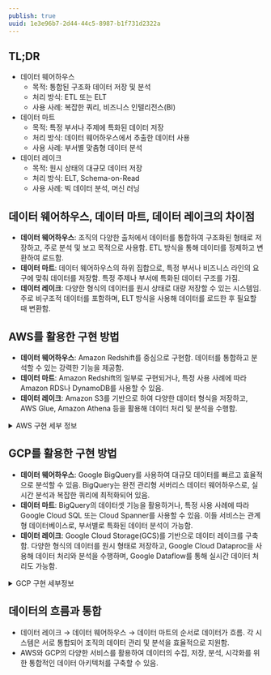```yaml
---
publish: true
uuid: 1e3e96b7-2d44-44c5-8987-b1f731d2322a
---
```


## TL;DR

- 데이터 웨어하우스
    - 목적: 통합된 구조화 데이터 저장 및 분석
    - 처리 방식: ETL 또는 ELT
    - 사용 사례: 복잡한 쿼리, 비즈니스 인텔리전스(BI)
- 데이터 마트
    - 목적: 특정 부서나 주제에 특화된 데이터 저장
    - 처리 방식: 데이터 웨어하우스에서 추출한 데이터 사용
    - 사용 사례: 부서별 맞춤형 데이터 분석
- 데이터 레이크
    - 목적: 원시 상태의 대규모 데이터 저장
    - 처리 방식: ELT, Schema-on-Read
    - 사용 사례: 빅 데이터 분석, 머신 러닝

## 데이터 웨어하우스, 데이터 마트, 데이터 레이크의 차이점

- **데이터 웨어하우스**: 조직의 다양한 출처에서 데이터를 통합하여 구조화된 형태로 저장하고, 주로 분석 및 보고 목적으로 사용함. ETL 방식을 통해 데이터를 정제하고 변환하여 로드함.
- **데이터 마트**: 데이터 웨어하우스의 하위 집합으로, 특정 부서나 비즈니스 라인의 요구에 맞춰 데이터를 저장함. 특정 주제나 부서에 특화된 데이터 구조를 가짐.
- **데이터 레이크**: 다양한 형식의 데이터를 원시 상태로 대량 저장할 수 있는 시스템임. 주로 비구조적 데이터를 포함하며, ELT 방식을 사용해 데이터를 로드한 후 필요할 때 변환함.

## AWS를 활용한 구현 방법

- **데이터 웨어하우스**: Amazon Redshift를 중심으로 구현함. 데이터를 통합하고 분석할 수 있는 강력한 기능을 제공함.
- **데이터 마트**: Amazon Redshift의 일부로 구현되거나, 특정 사용 사례에 따라 Amazon RDS나 DynamoDB를 사용할 수 있음.
- **데이터 레이크**: Amazon S3를 기반으로 하여 다양한 데이터 형식을 저장하고, AWS Glue, Amazon Athena 등을 활용해 데이터 처리 및 분석을 수행함.

<details markdown="1">
<summary>AWS 구현 세부 정보</summary>

## AWS 데이터 웨어하우스 구현

- **Amazon Redshift**: 대규모 데이터를 처리할 수 있는 완전 관리형 데이터 웨어하우스 서비스임.
- **구현 과정**:
    - Redshift 클러스터 생성
    - AWS Glue, S3 등을 통해 데이터 수집
    - Glue를 사용해 ETL 작업 수행
    - Amazon QuickSight를 통해 데이터 분석 및 시각화

## AWS 데이터 마트 구현

- **Amazon Redshift 스펙트럼**: Redshift 내에서 데이터 마트를 구성할 수 있음.
- **구현 과정**:
    - Redshift에서 필요한 데이터 추출
    - 데이터 마트용 스키마 생성
    - ETL 프로세스를 통해 데이터 변환 및 로드
    - 특정 부서용 데이터 접근 권한 설정

## AWS 데이터 레이크 구현

- **Amazon S3**: 대규모 원시 데이터를 저장할 수 있는 객체 스토리지 서비스임.
- **구현 과정**:
    - S3 버킷 생성
    - Glue, Kinesis, DMS 등을 사용해 데이터 수집
    - Glue Data Catalog를 통해 메타데이터 관리
    - Athena, EMR, SageMaker 등을 활용한 데이터 처리 및 분석

## AWS 통합 아키텍처

- **데이터 흐름**: 데이터 소스 → S3 (데이터 레이크) → Glue (ETL) → Redshift (데이터 웨어하우스) → 특정 스키마/테이블 (데이터 마트)
- **통합 사용**: 각 계층에서 QuickSight, Athena 등을 사용해 데이터 분석 및 시각화를 수행함.

</details>

## GCP를 활용한 구현 방법

- **데이터 웨어하우스**: Google BigQuery를 사용하여 대규모 데이터를 빠르고 효율적으로 분석할 수 있음. BigQuery는 완전 관리형 서버리스 데이터 웨어하우스로, 실시간 분석과 복잡한 쿼리에 최적화되어 있음.
- **데이터 마트**: BigQuery의 데이터셋 기능을 활용하거나, 특정 사용 사례에 따라 Google Cloud SQL 또는 Cloud Spanner를 사용할 수 있음. 이들 서비스는 관계형 데이터베이스로, 부서별로 특화된 데이터 분석이 가능함.
- **데이터 레이크**: Google Cloud Storage(GCS)를 기반으로 데이터 레이크를 구축함. 다양한 형식의 데이터를 원시 형태로 저장하고, Google Cloud Dataproc을 사용해 데이터 처리와 분석을 수행하며, Google Dataflow를 통해 실시간 데이터 처리도 가능함.

<details markdown="1">
<summary>GCP 구현 세부정보</summary>

## GCP 데이터 웨어하우스 구현

- **BigQuery**: 페타바이트 규모의 데이터를 처리할 수 있는 서버리스, 고확장성 데이터 웨어하우스임.
- **구현 과정**:
    - BigQuery 프로젝트 및 데이터셋 생성
    - Cloud Storage, Cloud Dataflow 등을 통해 데이터 로드
    - Cloud Dataflow 또는 Cloud Dataprep을 사용해 ETL 작업 수행
    - Data Studio 등을 통해 데이터 분석 및 시각화

## GCP 데이터 마트 구현

- **BigQuery**: 특정 데이터셋이나 뷰를 데이터 마트로 구성함.
- **구현 과정**:
    - BigQuery에서 필요한 데이터 추출
    - 데이터 마트용 데이터셋 또는 테이블 생성
    - ETL 프로세스를 통해 데이터 변환 및 로드
    - 특정 부서나 팀을 위한 액세스 권한 설정

## GCP 데이터 레이크 구현

- **Cloud Storage**: 대규모 원시 데이터를 저장할 수 있는 객체 스토리지 서비스임.
- **구현 과정**:
    - Cloud Storage 버킷 생성
    - Cloud Dataflow, Pub/Sub 등을 사용해 데이터 수집
    - Cloud Data Catalog를 통해 메타데이터 관리
    - Dataproc, BigQuery, AI Platform 등을 활용해 데이터 처리 및 분석

## GCP 통합 아키텍처 및 보안

- **데이터 흐름**: 데이터 소스 → Cloud Storage (데이터 레이크) → Cloud Dataflow (ETL) → BigQuery (데이터 웨어하우스) → 특정 데이터셋/뷰 (데이터 마트)
- **데이터 거버넌스 및 보안**:
    - Cloud IAM을 통한 세분화된 액세스 제어
    - Cloud DLP로 민감한 데이터 식별 및 보호
    - Cloud KMS를 통한 암호화 키 관리
    - VPC Service Controls를 사용해 보안 경계 설정

이러한 아키텍처를 통해 원시 데이터부터 정제된 데이터, 그리고 특정 목적의 데이터까지 효율적으로 관리하고 활용할 수 있음. GCP의 다양한 보안 도구를 통해 데이터의 보안과 규정 준수를 강화할 수 있음.

</details>

## 데이터의 흐름과 통합

- 데이터 레이크 → 데이터 웨어하우스 → 데이터 마트의 순서로 데이터가 흐름. 각 시스템은 서로 통합되어 조직의 데이터 관리 및 분석을 효율적으로 지원함.
- AWS와 GCP의 다양한 서비스를 활용하여 데이터의 수집, 저장, 분석, 시각화를 위한 통합적인 데이터 아키텍처를 구축할 수 있음.